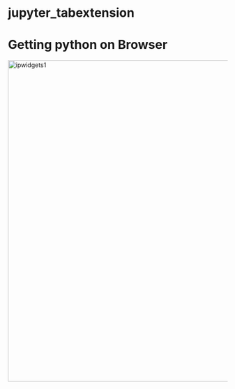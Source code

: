 # jupyter_tabextension
# Getting python on Browser
<img width="736" alt="ipwidgets1" src="https://github.com/nasrin1748/jupyter_tabextension/assets/79505893/8712a2d2-fa14-4c98-8810-02cddd6a2b85">

